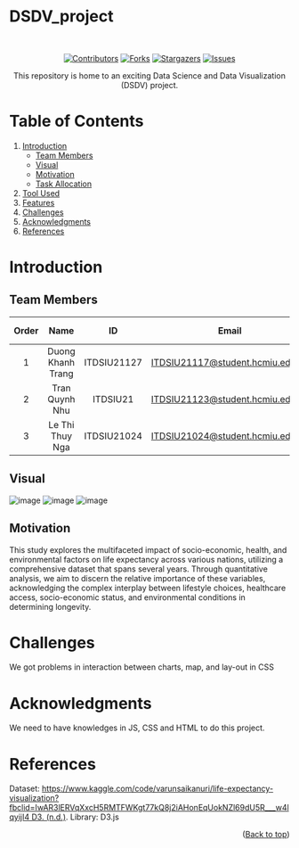 # DSDV_project

</br>

<!-- Shield.io Badges -->
<div align="center">
	
[![Contributors][contributors-shield]][contributors-url]
[![Forks][forks-shield]][forks-url]
[![Stargazers][stars-shield]][stars-url]
[![Issues][issues-shield]][issues-url]

</div>


<!-- Welcome line -->
<p align="center">
  This repository is home to an exciting Data Science and Data Visualization (DSDV) project.
</p>

<!-- TABLE OF CONTENTS -->
# Table of Contents
  <ol>
    <li>
      <a href="#Introduction">Introduction</a>
      <ul>
        <li><a href="#Team-members">Team Members</a></li>
	<li><a href="#Visual">Visual</a></li>
	<li><a href="#motivation">Motivation</a></li>
	<li><a href="#task-allocation">Task Allocation</a></li>      
      </ul>
    </li>
    <li><a href="#Tool-Used">Tool Used</a></li>
    <li><a href="#features">Features</a></li>
    <li><a href="#challenges">Challenges</a></li>
    <li><a href="#acknowledgments">Acknowledgments</a></li>
    <li><a href="#references">References</a></li>
  </ol>

<!-- ABOUT THE PROJECT -->
# Introduction 
<p align="justify">

</p>

<!-- TEAM MEMBERS -->
## Team Members 

| Order |         Name          |     ID      |                  Email                  |                       Github account                        |                              Facebook                              |
| :---: | :-------------------: | :---------: |:---------------------------------------:| :---------------------------------------------------------: | :----------------------------------------------------------------: |
|   1   | Duong Khanh Trang | ITDSIU21127|  ITDSIU21117@student.hcmiu.edu.vn | [Dyceejl](https://github.com/Dyceejl) | [Khánh Chang](https://www.facebook.com/profile.php?id=100094699865328) |
|   2   | Tran Quynh Nhu | ITDSIU21 |  ITDSIU21123@student.hcmiu.edu.vn | [tronldau](https://github.com/tronldau) | [Trần Như](https://www.facebook.com/profile.php?id=100007911467259) |
|   3   | Le Thi Thuy Nga | ITDSIU21024 | ITDSIU21024@student.hcmiu.edu.vn | [Schrrodinger](https://github.com/Schrrodinger) | [Thuy Nga](https://www.facebook.com/profile.php?id=100032005854236) |


<!-- VISUAL -->
## Visual
![image](https://github.com/Schrrodinger/DSDV_project/assets/92284690/c02ffb07-3ed4-4a42-bb83-d92fc68dc266)
![image](https://github.com/Schrrodinger/DSDV_project/assets/92284690/2372cd51-6572-486d-851d-e39f120e5d29)
![image](https://github.com/Schrrodinger/DSDV_project/assets/92284690/5d399ff0-c10e-4f49-bbce-441f3ce1914e)




<!-- MOTIVATION -->
## Motivation 
This study explores the multifaceted impact of socio-economic, health, and environmental factors on life expectancy across various nations, utilizing a comprehensive dataset that spans several years. Through quantitative analysis, we aim to discern the relative importance of these variables, acknowledging the complex interplay between lifestyle choices, healthcare access, socio-economic status, and environmental conditions in determining longevity.
<p align="justify">

</p>


<!-- CHALLENGES -->
# Challenges
We got problems in interaction between charts, map, and lay-out in CSS
<!-- ACKNOWLEDGMENTS -->
# Acknowledgments
We need to have knowledges in JS, CSS and HTML to do this project.

<p align="justify">

</p>

<!-- REFERENCES -->
# References
Dataset: [https://www.kaggle.com/code/varunsaikanuri/life-expectancy-visualization?fbclid=IwAR3lERVqXxcH5RMTFWKgt77kQ8j2iAHonEqUokNZl69dU5R___w4lqyijI4
D3. (n.d.)](https://www.kaggle.com/datasets/kumarajarshi/life-expectancy-who). 
Library: D3.js


<p align="right">(<a href="#header">Back to top</a>)</p>

<!-- Badges link-->
[contributors-shield]: https://img.shields.io/github/contributors/Schrrodinger/DSDV_project?style=for-the-badge&label=CONTRIBUTORS 
[contributors-url]: https://github.com/Schrrodinger/DSDV_project/graphs/contributors
[forks-shield]:https://img.shields.io/github/forks/Schrrodinger/DSDV_project?style=for-the-badge&label=FORKS
[forks-url]: https://github.com/Schrrodinger/DSDV_project/forks
[stars-shield]: https://img.shields.io/github/stars/Schrrodinger/DSDV_project?style=for-the-badge&label=STARS
[stars-url]: https://github.com/Schrrodinger/DSDV_project/stargazers
[issues-shield]: https://img.shields.io/github/issues/Schrrodinger/DSDV_project?style=for-the-badge&label=ISSUES
[issues-url]: https://github.com/Schrrodinger/DSDV_project/issues
